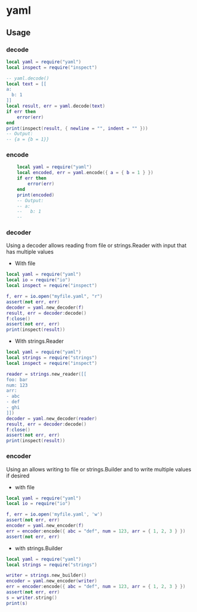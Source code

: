 # yaml

## Usage

### decode

```lua
local yaml = require("yaml")
local inspect = require("inspect")

-- yaml.decode()
local text = [[
a:
  b: 1
]]
local result, err = yaml.decode(text)
if err then
    error(err)
end
print(inspect(result, { newline = "", indent = "" }))
-- Output:
-- {a = {b = 1}}
```

### encode

```lua
    local yaml = require("yaml")
    local encoded, err = yaml.encode({ a = { b = 1 } })
    if err then
        error(err)
    end
    print(encoded)
    -- Output:
    -- a:
    --   b: 1
    --
```

### decoder

Using a decoder allows reading from file or strings.Reader with input that has multiple values

- With file

```lua
local yaml = require("yaml")
local io = require("io")
local inspect = require("inspect")

f, err = io.open("myfile.yaml", "r")
assert(not err, err)
decoder = yaml.new_decoder(f)
result, err = decoder:decode()
f:close()
assert(not err, err)
print(inspect(result))
```

- With strings.Reader

```lua
local yaml = require("yaml")
local strings = require("strings")
local inspect = require("inspect")

reader = strings.new_reader([[
foo: bar
num: 123
arr:
- abc
- def
- ghi
]])
decoder = yaml.new_decoder(reader)
result, err = decoder:decode()
f:close()
assert(not err, err)
print(inspect(result))
```

### encoder

Using an allows writing to file or strings.Builder and to write multiple values if desired

- with file

```lua
local yaml = require("yaml")
local io = require("io")

f, err = io.open('myfile.yaml', 'w')
assert(not err, err)
encoder = yaml.new_encoder(f)
err = encoder:encode({ abc = "def", num = 123, arr = { 1, 2, 3 } })
assert(not err, err)
```

- with strings.Builder

```lua
local yaml = require("yaml")
local strings = require("strings")

writer = strings.new_builder()
encoder = yaml.new_encoder(writer)
err = encoder:encode({ abc = "def", num = 123, arr = { 1, 2, 3 } })
assert(not err, err)
s = writer.string()
print(s)
```